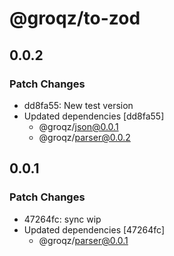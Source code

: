 # @groqz/to-zod

## 0.0.2

### Patch Changes

- dd8fa55: New test version
- Updated dependencies [dd8fa55]
  - @groqz/json@0.0.1
  - @groqz/parser@0.0.2

## 0.0.1

### Patch Changes

- 47264fc: sync wip
- Updated dependencies [47264fc]
  - @groqz/parser@0.0.1
